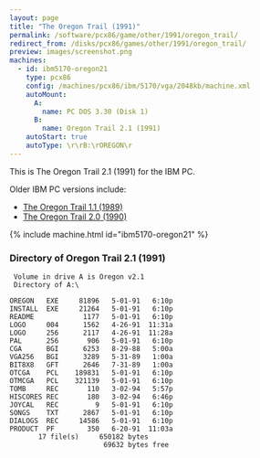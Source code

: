 ```yaml
---
layout: page
title: "The Oregon Trail (1991)"
permalink: /software/pcx86/game/other/1991/oregon_trail/
redirect_from: /disks/pcx86/games/other/1991/oregon_trail/
preview: images/screenshot.png
machines:
  - id: ibm5170-oregon21
    type: pcx86
    config: /machines/pcx86/ibm/5170/vga/2048kb/machine.xml
    autoMount:
      A:
        name: PC DOS 3.30 (Disk 1)
      B:
        name: Oregon Trail 2.1 (1991)
    autoStart: true
    autoType: \r\rB:\rOREGON\r
---
```


This is The Oregon Trail 2.1 (1991) for the IBM PC.

Older IBM PC versions include:

  - [The Oregon Trail 1.1 (1989)](../../1989/oregon_trail/)
  - [The Oregon Trail 2.0 (1990)](../../1990/oregon_trail/)

{% include machine.html id="ibm5170-oregon21" %}

### Directory of Oregon Trail 2.1 (1991)

     Volume in drive A is Oregon v2.1
     Directory of A:\

    OREGON   EXE     81896   5-01-91   6:10p
    INSTALL  EXE     21264   5-01-91   6:10p
    README            1177   5-01-91   6:10p
    LOGO     004      1562   4-26-91  11:31a
    LOGO     256      2117   4-26-91  11:28a
    PAL      256       906   5-01-91   6:10p
    CGA      BGI      6253   8-29-88   5:00a
    VGA256   BGI      3289   5-31-89   1:00a
    BIT8X8   GFT      2646   7-31-89   1:00a
    OTCGA    PCL    189831   5-01-91   6:10p
    OTMCGA   PCL    321139   5-01-91   6:10p
    TOMB     REC       110   3-02-94   5:57p
    HISCORES REC       180   3-02-94   6:46p
    JOYCAL   REC         9   5-01-91   6:10p
    SONGS    TXT      2867   5-01-91   6:10p
    DIALOGS  REC     14586   5-01-91   6:10p
    PRODUCT  PF        350   6-20-91  11:03a
           17 file(s)     650182 bytes
                           69632 bytes free

